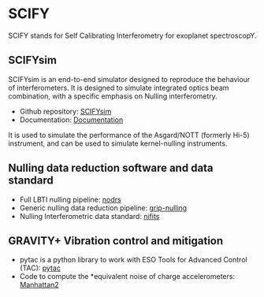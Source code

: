 # SCIFY

SCIFY stands for Self Calibrating Interferometry for exoplanet spectroscopY.

## SCIFYsim

SCIFYsim is an end-to-end simulator designed to reproduce the behaviour of interferometers. It is designed to simulate integrated optics beam combination, with a specific emphasis on Nulling interferometry.

* Github repository: [SCIFYsim](https://github.com/rlaugier/SCIFYsim)
* Documentation: [Documentation](https://rlaugier.github.io/scifysim_doc.github.io/)

It is used to simulate the performance of the Asgard/NOTT (formerly Hi-5) instrument, and can be used to simulate kernel-nulling instruments.

## Nulling data reduction software and data standard
* Full LBTI nulling pipeline: [nodrs](https://github.com/ddefrere/nodrs)
* Generic nulling data reduction pipeline: [grip-nulling](https://github.com/ddefrere/grip-nulling)
* Nulling Interferometric data standard: [nifits](https://github.com/ddefrere/nifits)

## GRAVITY+ Vibration control and mitigation
* pytac is a python library to work with ESO Tools for Advanced Control (TAC): [pytac](https://github.com/rlaugier/pytac) 
* Code to compute the *equivalent noise of charge accelerometers: [Manhattan2](https://github.com/AzzurraB-rr/Charge-accelerometer-equivalent-noise)
